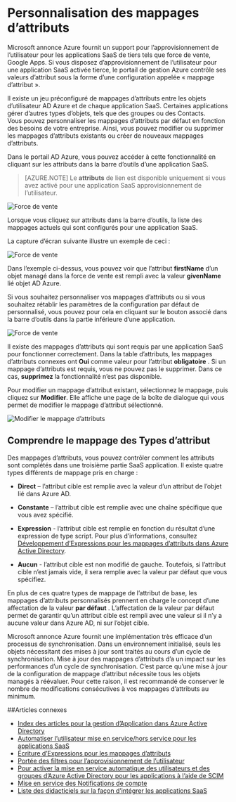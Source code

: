 <properties
    pageTitle="Personnalisation des mappages d’attributs | Microsoft Azure"
    description="Les mappages d’attributs pour les applications SaaS dans Azure Active Directory Découvrez comment vous pouvez les modifier pour répondre à vos besoins."
    services="active-directory"
    documentationCenter=""
    authors="markusvi"
    manager="femila"
    editor=""/>

<tags
    ms.service="active-directory"
    ms.workload="identity"
    ms.tgt_pltfrm="na"
    ms.devlang="na"
    ms.topic="article"
    ms.date="10/10/2016"
    ms.author="markusvi"/>


# <a name="customizing-attribute-mappings"></a>Personnalisation des mappages d’attributs


Microsoft annonce Azure fournit un support pour l’approvisionnement de l’utilisateur pour les applications SaaS de tiers tels que force de vente, Google Apps. Si vous disposez d’approvisionnement de l’utilisateur pour une application SaaS activée tierce, le portail de gestion Azure contrôle ses valeurs d’attribut sous la forme d’une configuration appelée « mappage d’attribut ».

Il existe un jeu préconfiguré de mappages d’attributs entre les objets d’utilisateur AD Azure et de chaque application SaaS. Certaines applications gérer d’autres types d’objets, tels que des groupes ou des Contacts. <br> 
Vous pouvez personnaliser les mappages d’attributs par défaut en fonction des besoins de votre entreprise. Ainsi, vous pouvez modifier ou supprimer les mappages d’attributs existants ou créer de nouveaux mappages d’attributs.

Dans le portail AD Azure, vous pouvez accéder à cette fonctionnalité en cliquant sur les attributs dans la barre d’outils d’une application SaaS.

> [AZURE.NOTE] Le **attributs** de lien est disponible uniquement si vous avez activé pour une application SaaS approvisionnement de l’utilisateur. 


![Force de vente][1] 


Lorsque vous cliquez sur attributs dans la barre d’outils, la liste des mappages actuels qui sont configurés pour une application SaaS.

La capture d’écran suivante illustre un exemple de ceci :



![Force de vente][2]  


Dans l’exemple ci-dessus, vous pouvez voir que l’attribut **firstName** d’un objet managé dans la force de vente est rempli avec la valeur **givenName** lié objet AD Azure.

Si vous souhaitez personnaliser vos mappages d’attributs ou si vous souhaitez rétablir les paramètres de la configuration par défaut de personnalisé, vous pouvez pour cela en cliquant sur le bouton associé dans la barre d’outils dans la partie inférieure d’une application.


![Force de vente][3]  


Il existe des mappages d’attributs qui sont requis par une application SaaS pour fonctionner correctement. Dans la table d’attributs, les mappages d’attributs connexes ont **Oui** comme valeur pour l’attribut **obligatoire** . Si un mappage d’attributs est requis, vous ne pouvez pas le supprimer. Dans ce cas, **supprimez** la fonctionnalité n’est pas disponible.

Pour modifier un mappage d’attribut existant, sélectionnez le mappage, puis cliquez sur **Modifier**. Elle affiche une page de la boîte de dialogue qui vous permet de modifier le mappage d’attribut sélectionné.


![Modifier le mappage d’attributs][4]  



## <a name="understanding-attribute-mapping-types"></a>Comprendre le mappage des Types d’attribut


Des mappages d’attributs, vous pouvez contrôler comment les attributs sont complétés dans une troisième partie SaaS application. Il existe quatre types différents de mappage pris en charge :

- **Direct** – l’attribut cible est remplie avec la valeur d’un attribut de l’objet lié dans Azure AD.


- **Constante** – l’attribut cible est remplie avec une chaîne spécifique que vous avez spécifié.


- **Expression** - l’attribut cible est remplie en fonction du résultat d’une expression de type script. Pour plus d’informations, consultez [Développement d’Expressions pour les mappages d’attributs dans Azure Active Directory](active-directory-saas-writing-expressions-for-attribute-mappings.md).


- **Aucun** - l’attribut cible est non modifié de gauche. Toutefois, si l’attribut cible n’est jamais vide, il sera remplie avec la valeur par défaut que vous spécifiez.



En plus de ces quatre types de mappage de l’attribut de base, les mappages d’attributs personnalisés prennent en charge le concept d’une affectation de la valeur **par défaut** . L’affectation de la valeur par défaut permet de garantir qu’un attribut cible est rempli avec une valeur si il n’y a aucune valeur dans Azure AD, ni sur l’objet cible.

Microsoft annonce Azure fournit une implémentation très efficace d’un processus de synchronisation. Dans un environnement initialisé, seuls les objets nécessitant des mises à jour sont traités au cours d’un cycle de synchronisation. Mise à jour des mappages d’attributs d’a un impact sur les performances d’un cycle de synchronisation. C’est parce qu’une mise à jour de la configuration de mappage d’attribut nécessite tous les objets managés à réévaluer. Pour cette raison, il est recommandé de conserver le nombre de modifications consécutives à vos mappages d’attributs au minimum.


##<a name="related-articles"></a>Articles connexes

- [Index des articles pour la gestion d’Application dans Azure Active Directory](active-directory-apps-index.md)
- [Automatiser l’utilisateur mise en service/hors service pour les applications SaaS](active-directory-saas-app-provisioning.md)
- [Écriture d’Expressions pour les mappages d’attributs](active-directory-saas-writing-expressions-for-attribute-mappings.md)
- [Portée des filtres pour l’approvisionnement de l’utilisateur](active-directory-saas-scoping-filters.md)
- [Pour activer la mise en service automatique des utilisateurs et des groupes d’Azure Active Directory pour les applications à l’aide de SCIM](active-directory-scim-provisioning.md)
- [Mise en service des Notifications de compte](active-directory-saas-account-provisioning-notifications.md)
- [Liste des didacticiels sur la façon d’intégrer les applications SaaS](active-directory-saas-tutorial-list.md)


<!--Image references-->
[1]: ./media/active-directory-saas-customizing-attribute-mappings/ic765497.png
[2]: ./media/active-directory-saas-customizing-attribute-mappings/ic775419.png
[3]: ./media/active-directory-saas-customizing-attribute-mappings/ic775420.png
[4]: ./media/active-directory-saas-customizing-attribute-mappings/ic775421.png
